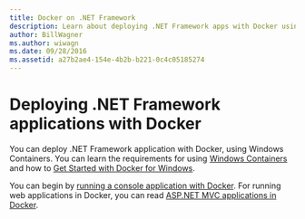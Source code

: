 ```yaml
---
title: Docker on .NET Framework
description: Learn about deploying .NET Framework apps with Docker using Windows Containers.
author: BillWagner
ms.author: wiwagn
ms.date: 09/28/2016
ms.assetid: a27b2ae4-154e-4b2b-b221-0c4c05185274
---
```

# Deploying .NET Framework applications with Docker

You can deploy .NET Framework application with Docker, using Windows Containers. You can learn the requirements for using [Windows Containers](/virtualization/windowscontainers/about/) and how to [Get Started with Docker for Windows](https://docs.docker.com/docker-for-windows/). 

You can begin by [running a console application with Docker](console.md).
For running web applications in Docker, you can read
[ASP.NET MVC applications in Docker](/aspnet/mvc/overview/deployment/docker-aspnetmvc).
